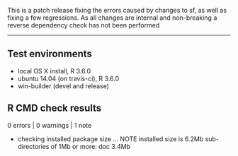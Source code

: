 This is a patch release fixing the errors caused by changes to sf, as well as
fixing a few regressions. As all changes are internal and non-breaking a reverse
dependency check has not been performed

-------

## Test environments
* local OS X install, R 3.6.0
* ubuntu 14.04 (on travis-ci), R 3.6.0
* win-builder (devel and release)

## R CMD check results

0 errors | 0 warnings | 1 note

* checking installed package size ... NOTE
    installed size is  6.2Mb
    sub-directories of 1Mb or more:
      doc   3.4Mb
